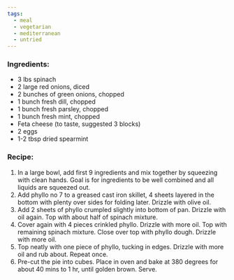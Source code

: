 ```yaml
---
tags:
  - meal
  - vegetarian
  - mediterranean
  - untried
---
```

### Ingredients:
- 3 lbs spinach
- 2 large red onions, diced
- 2 bunches of green onions, chopped
- 1 bunch fresh dill, chopped
- 1 bunch fresh parsley, chopped
- 1 bunch fresh mint, chopped
- Feta cheese (to taste, suggested 3 blocks)
- 2 eggs
- 1-2 tbsp dried spearmint

### Recipe:
1. In a large bowl, add first 9 ingredients and mix together by squeezing with clean hands. Goal is for ingredients to be well combined and all liquids are squeezed out. 
2. Add phyllo no 7 to a greased cast iron skillet, 4 sheets layered in the bottom with plenty over sides for folding later. Drizzle with olive oil. 
3. Add 2 sheets of phyllo crumpled slightly into bottom of pan. Drizzle with oil again. Top with about half of spinach mixture. 
4. Cover again with 4 pieces crinkled phyllo. Drizzle with more oil. Top with remaining spinach mixture. Close over top with phyllo dough. Drizzle with more oil. 
5. Top neatly with one piece of phyllo, tucking in edges. Drizzle with more oil and rub about. Repeat once. 
6. Pre-cut the pie into cubes. Place in oven and bake at 380 degrees for about 40 mins to 1 hr, until golden brown. Serve.